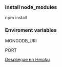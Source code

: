 
### install node_modules

npm install

### Enviroment variables

MONGODB_URI 

PORT 

[Despliegue en  Heroku](https://crud-node-mongo-pipe.herokuapp.com/)

